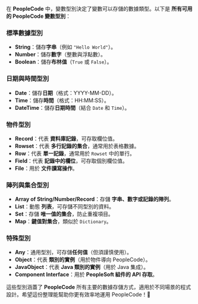 在 **PeopleCode** 中，變數型別決定了變數可以存儲的數據類型。以下是 **所有可用的 PeopleCode 變數型別**：

### **標準數據型別**
- **String**：儲存**字串**（例如 `"Hello World"`）。
- **Number**：儲存**數字**（整數與浮點數）。
- **Boolean**：儲存**布林值**（`True` 或 `False`）。

### **日期與時間型別**
- **Date**：儲存**日期**（格式：YYYY-MM-DD）。
- **Time**：儲存**時間**（格式：HH:MM:SS）。
- **DateTime**：儲存**日期時間**（結合 `Date` 和 `Time`）。

### **物件型別**
- **Record**：代表 **資料庫記錄**，可存取欄位值。
- **Rowset**：代表 **多行記錄的集合**，通常用於表格數據。
- **Row**：代表 **單一記錄**，通常用於 `Rowset` 中的單行。
- **Field**：代表 **記錄中的欄位**，可存取個別欄位值。
- **File**：用於 **文件讀寫操作**。

### **陣列與集合型別**
- **Array of String/Number/Record**：存儲 **字串、數字或記錄的陣列**。
- **List**：動態 **列表**，可存儲不同型別的資料。
- **Set**：存儲 **唯一值的集合**，防止重複項目。
- **Map**：**鍵值對集合**，類似於 `Dictionary`。

### **特殊型別**
- **Any**：通用型別，可存儲**任何值**（但須謹慎使用）。
- **Object**：代表 **類別的實例**（用於物件導向 PeopleCode）。
- **JavaObject**：代表 **Java 類別的實例**（用於 Java 集成）。
- **Component Interface**：用於 **PeopleSoft 組件的 API 存取**。

這些型別涵蓋了 **PeopleCode** 所有主要的數據存儲方式，適用於不同場景的程式設計。希望這份整理能幫助你更有效率地運用 PeopleCode！🚀
